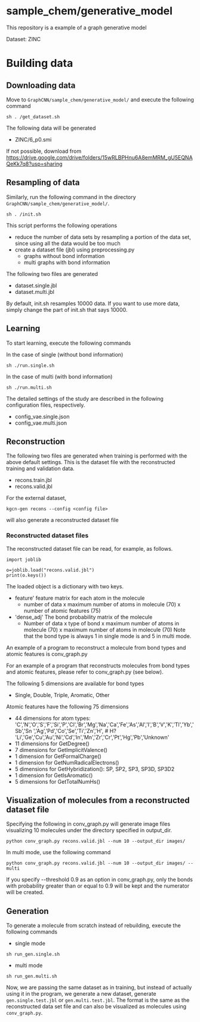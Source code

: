 # sample_chem/generative_model

This repository is a example of a graph generative model

Dataset: ZINC

# Building data

## Downloading data

Move to `GraphCNN/sample_chem/generative_model/` and execute the following command

```
sh . /get_dataset.sh
```

The following data will be generated
- ZINC/6_p0.smi

If not possible, download from
https://drive.google.com/drive/folders/15wRLBPHnu6A8emMRM_gU5EQNAQeKk7q8?usp=sharing 

## Resampling of data
Similarly, run the following command in the directory `GraphCNN/sample_chem/generative_model/`.

```
sh . /init.sh
```
This script performs the following operations

- reduce the number of data sets by resampling a portion of the data set, since using all the data would be too much
- create a dataset file (jbl) using preprocessing.py
  - graphs without bond information
  - multi graphs with bond information

The following two files are generated

- dataset.single.jbl
- dataset.multi.jbl

By default, init.sh resamples 10000 data.
If you want to use more data, simply change the part of init.sh that says 10000.

## Learning
To start learning, execute the following commands

In the case of single (without bond information)
```
sh ./run.single.sh
```

In the case of multi (with bond information)
```
sh ./run.multi.sh
```

The detailed settings of the study are described in the following configuration files, respectively.
- config_vae.single.json
- config_vae.multi.json


## Reconstruction

The following two files are generated when training is performed with the above default settings. This is the dataset file with the reconstructed training and validation data.
- recons.train.jbl
- recons.valid.jbl

For the external dataset,
```
kgcn-gen recons --config <config file>
```
will also generate a reconstructed dataset file

### Reconstructed dataset files
The reconstructed dataset file can be read, for example, as follows.

```
import joblib

o=joblib.load("recons.valid.jbl")
print(o.keys())
```

The loaded object is a dictionary with two keys.
- feature' feature matrix for each atom in the molecule
  - number of data x maximum number of atoms in molecule (70) x number of atomic features (75)
- 'dense_adj' The bond probability matrix of the molecule
  - Number of data x type of bond x maximum number of atoms in molecule (70) x maximum number of atoms in molecule (70) 
Note that the bond type is always 1 in single mode is and 5 in multi mode.

An example of a program to reconstruct a molecule from bond types and atomic features is conv_graph.py


For an example of a program that reconstructs molecules from bond types and atomic features, 
please refer to conv_graph.py (see below).

The following 5 dimensions are available for bond types
- Single, Double, Triple, Aromatic, Other

Atomic features have the following 75 dimensions
- 44 dimensions for atom types: 'C','N','O','S','F','Si','P','Cl','Br','Mg','Na','Ca','Fe','As','Al','I','B','V','K','Tl','Yb','Sb','Sn ','Ag','Pd','Co','Se','Ti','Zn','H', # H? 'Li','Ge','Cu','Au','Ni','Cd','In','Mn','Zr','Cr','Pt','Hg','Pb','Unknown'
- 11 dimensions for GetDegree()
- 7 dimensions for GetImplicitValence()
- 1 dimension for GetFormalCharge()
- 1 dimension for GetNumRadicalElectrons()
- 5 dimensions for GetHybridization(): SP, SP2, SP3, SP3D, SP3D2
- 1 dimension for GetIsAromatic()
- 5 dimensions for GetTotalNumHs()

## Visualization of molecules from a reconstructed dataset file

Specifying the following in conv_graph.py will generate image files visualizing 10 molecules under the directory specified in output_dir.
```
python conv_graph.py recons.valid.jbl --num 10 --output_dir images/ 
```

In multi mode, use the following command
```
python conv_graph.py recons.valid.jbl --num 10 --output_dir images/ --multi
```

If you specify --threshold 0.9 as an option in conv_graph.py, only the bonds with probability greater than or equal to 0.9 will be kept and the numerator will be created.

## Generation

To generate a molecule from scratch instead of rebuilding, execute the following commands
- single mode
```
sh run_gen.single.sh
```
- multi mode
```
sh run_gen.multi.sh
```

Now, we are passing the same dataset as in training, but instead of actually using it in the program, we generate a new dataset,
generate `gen.single.test.jbl` or `gen.multi.test.jbl`.
The format is the same as the reconstructed data set file and can also be visualized as molecules using `conv_graph.py`.

